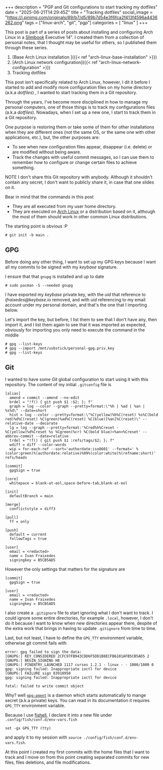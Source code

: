 +++
description = "PGP and Git configurations to start tracking my dotfiles"
date = "2025-06-21T14:29:45Z"
title = "Tracking dotfiles"
social_image = "https://i.pinimg.com/originals/89/b7/d5/89b7d54e3f6fca2f413f4596a4436262.png"
tags = ["linux-arch", "git", "pgp"]
categories = [
  "linux"
]
+++

This post is part of a series of posts about installing and configuring Arch Linux in a [Slimbook](https://slimbook.com/en/) Executive 14". I created them from a collection of personal notes, that I thought may be useful for others, so I published them through these series.

1. [Base Arch Linux installation ]({{< ref "arch-linux-base-installation" >}})
2. [Arch Linux network configuration]({{< ref "arch-linux-network-configuration" >}})
3. Tracking dotfiles

This post isn't specifically related to Arch Linux, however, I dit it before I started to add and modify more configuration files on my home directory (a.k.a _dotfiles_) , I wanted to start tracking them in a Git repository.

Through the years, I've become more disciplined in how to manage my personal computers, one of those things is to track my configurations files (a.k.a _dotfiles_). Nowadays, when I set up a new one, I start to track them in a Git repository.

One purpose is restoring them or take some of them for other installations when they are different ones (not the same OS, or the same one with other applications, etc.), but, the other purposes are:
- To see when new configuration files appear, disappear (i.e. delete) or are modified without being aware.
- Track the changes with useful commit messages, so I can use them to remember how to configure or change certain files to achieve something.

NOTE I don't share this Git repository with anybody. Although it shouldn't contain any secret, I don't want to publicly share it, in case that one slides on it. 

Bear in mind that the commands in this post
- They are all executed from my user home directory.
- They are executed on [Arch Linux](https://archlinux.org/) or a distribution based on it, although the most of them should work in other common Linux distributions.

The starting point is obvious :P
```
# git init -b main .
```

## GPG

Before doing any other thing, I want to set up my GPG keys because I want all my commits to be signed with my _keybase_ signature.

I ensure that that `gnupg` is installed and up to date
```
# sudo pacman -S --needed gnupg
```

I have exported my _keybase_ private key, with the _uid_ that reference to _ifraixedes@keybase.io_ removed, and with _uid_ referencing to my email account under my personal domain, and that's the one that I importing below.

Let's import the key, but before, I list them to see that I don't have any, then import it, and I list them again to see that it was imported as expected, obviously for importing you only need to execute the command in the middle

```
# gpg --list-keys
# gpg --import /mnt/usbstick/personal-gpg.priv.key
# gpg --list-keys
```

## Git

I wanted to have some _Git_ global configuration to start using it with this repository. The content of my initial `.gitconfig` file is

```
[alias]
  amend = commit --amend --no-edit
  brdel = "!f() { git push $1 :$2; }; f"
  graph = log --color --graph --pretty=format:\"%h | %ad | %an | %s%d\" --date=short
  hist = log --color --pretty=format:\"%C(yellow)%h%C(reset) %s%C(bold red)%d%C(reset) %C(green)%ad%C(reset) %C(blue)[%an]%C(reset)\" --relative-date --decorate
  lg = log --graph --pretty=format:'%Cred%h%Creset -%C(yellow)%d%Creset %s %Cgreen(%cr) %C(bold blue)<%an>%Creset' --abbrev-commit --date=relative
  trdel = "!f() { git push $1 :refs/tags/$2; }; f"
  wdiff = diff --color-words
  wip = for-each-ref --sort='authordate:iso8601' --format=' %(color:green)%(authordate:relative)%09%(color:white)%(refname:short)' refs/heads

[commit]
  gpgSign = true

[core]
  whitepace = blank-at-eol,space-before-tab,blank-at-eol

[init]
  defaultBranch = main

[merge]
  conflictstyle = diff3

[pull]
  ff = only

[push]
  default = current
  followTags = true

[user]
  email = <redacted>
  name = Ivan Fraixedes
  signingkey = B5CB5AD5
```

However the only settings that matters for the signature are
```
[commit]
  gpgSign = true
  
[user]
  email = <redacted>
  name = Ivan Fraixedes
  signingkey = B5CB5AD5
```

I  also create a `.gitignore` file to start ignoring what I don't want to track. I could ignore some entire directories, for example `.local`, however, I don't do it because I want to know when new directories appear there, despite of the extra work that brings in having to update `.gitignore` from time to time.

Last, but not least, I have to define the `GPG_TTY` environment variable, otherwise git commit fails with

```
error: gpg failed to sign the data:
[GNUPG:] KEY_CONSIDERED 2CFC97FB943CDD6F5DD1B8ECFB6101AFB5CB5AD5 2
[GNUPG:] BEGIN_SIGNING H8
[GNUPG:] PINENTRY_LAUNCHED 1117 curses 1.2.1 - linux - - 1000/1000 0
gpg: signing failed: Inappropriate ioctl for device
[GNUPG:] FAILURE sign 83918950
gpg: signing failed: Inappropriate ioctl for device

fatal: failed to write commit object
```

Why? well [`gpg-agent`](https://man.archlinux.org/man/gpg-agent.1) is a daemon which starts automatically to mange secret (a.k.a private) keys. You can read in its documentation it requires `GPG_TTY` environment variable.

Because I use [fishell](https://fishshell.com/), I declare it into a new file under `.config/fish/conf.d/env-vars.fish`

```
set -gx GPG_TTY (tty)
```

and apply it to my session with `source ./config/fish/conf.d/env-vars.fish`.

At this point I created my first commits with the home files that I want to track and I move on from this point creating separated commits for new files, files deletions, and file modifications.